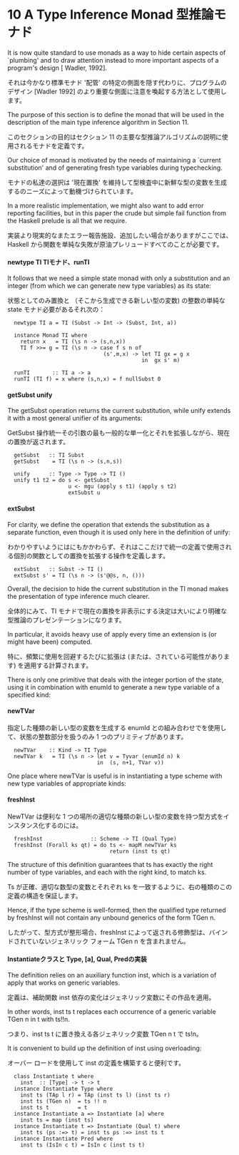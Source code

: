 # 10 A Type Inference Monad 型推論モナド

It is now quite standard to use monads as a way to hide certain aspects of `plumbing' and to draw attention instead to more important aspects of a program's design [ Wadler, 1992].

それは今かなり標準モナド '配管' の特定の側面を隠す代わりに、プログラムのデザイン [Wadler 1992] のより重要な側面に注意を喚起する方法として使用します。

The purpose of this section is to define the monad that will be used in the description of the main type inference algorithm in Section 11.

このセクションの目的はセクション 11 の主要な型推論アルゴリズムの説明に使用されるモナドを定義です。

Our choice of monad is motivated by the needs of maintaining a `current substitution' and of generating fresh type variables during typechecking.

モナドの私達の選択は '現在置換' を維持して型検査中に新鮮な型の変数を生成するのニーズによって動機づけられています。

In a more realistic implementation, we might also want to add error reporting facilities, but in this paper the crude but simple fail function from the Haskell prelude is all that we require.

実装より現実的なまたエラー報告施設、追加したい場合がありますがここでは、Haskell から関数を単純な失敗が原油プレリュードすべてのことが必要です。

#### newtype TI TIモナド、runTI

It follows that we need a simple state monad with only a substitution and an integer (from which we can generate new type variables) as its state:

状態としてのみ置換と （そこから生成できる新しい型の変数) の整数の単純な state モナド必要があるそれ次の：

	  newtype TI a = TI (Subst -> Int -> (Subst, Int, a))
 
	  instance Monad TI where
	    return x   = TI (\s n -> (s,n,x))
	    TI f >>= g = TI (\s n -> case f s n of
	                              (s',m,x) -> let TI gx = g x
	                                          in  gx s' m)
 
	  runTI       :: TI a -> a
	  runTI (TI f) = x where (s,n,x) = f nullSubst 0

#### getSubst unify

The getSubst operation returns the current substitution, while unify extends it with a most general unifier of its arguments:

GetSubst 操作統一その引数の最も一般的な単一化とそれを拡張しながら、現在の置換が返されます。

	  getSubst   :: TI Subst
	  getSubst    = TI (\s n -> (s,n,s))
 
	  unify      :: Type -> Type -> TI ()
	  unify t1 t2 = do s <- getSubst
	                   u <- mgu (apply s t1) (apply s t2)
	                   extSubst u

#### extSubst

For clarity, we define the operation that extends the substitution as a separate function, even though it is used only here in the definition of unify:

わかりやすいようにはにもかかわらず、それはここだけで統一の定義で使用される個別の関数としての置換を拡張する操作を定義します。

	  extSubst   :: Subst -> TI ()
	  extSubst s' = TI (\s n -> (s'@@s, n, ()))

Overall, the decision to hide the current substitution in the TI monad makes the presentation of type inference much clearer.

全体的にみて、TI モナドで現在の置換を非表示にする決定は大いにより明確な型推論のプレゼンテーションになります。

In particular, it avoids heavy use of apply every time an extension is (or might have been) computed.

特に、頻繁に使用を回避するたびに拡張は (または、されている可能性があります) を適用する計算されます。

There is only one primitive that deals with the integer portion of the state, using it in combination with enumId to generate a new type variable of a specified kind:

#### newTVar

指定した種類の新しい型の変数を生成する enumId との組み合わせでを使用して、状態の整数部分を扱うのみ 1 つのプリミティブがあります。

	  newTVar    :: Kind -> TI Type
	  newTVar k   = TI (\s n -> let v = Tyvar (enumId n) k
	                            in  (s, n+1, TVar v))

One place where newTVar is useful is in instantiating a type scheme with new type variables of appropriate kinds:

#### freshInst

NewTVar は便利な 1 つの場所の適切な種類の新しい型の変数を持つ型方式をインスタンス化するのには。

	  freshInst               :: Scheme -> TI (Qual Type)
	  freshInst (Forall ks qt) = do ts <- mapM newTVar ks
	                                return (inst ts qt)

The structure of this definition guarantees that ts has exactly the right number of type variables, and each with the right kind, to match ks.

Ts が正確、適切な数型の変数とそれぞれ ks を一致するように、右の種類のこの定義の構造を保証します。

Hence, if the type scheme is well-formed, then the qualified type returned by freshInst will not contain any unbound generics of the form TGen n.

したがって、型方式が整形場合、freshInst によって返される修飾型は、バインドされていないジェネリック フォーム TGen n を含まれません。

#### Instantiateクラスと Type, [a], Qual, Predの実装

The definition relies on an auxiliary function inst, which is a variation of apply that works on generic variables.

定義は、補助関数 inst 依存の変化はジェネリック変数にその作品を適用。

In other words, inst ts t replaces each occurrence of a generic variable TGen n in t with ts!!n.

つまり、inst ts t に置き換える各ジェネリック変数 TGen n t で ts!n。

It is convenient to build up the definition of inst using overloading:

オーバー ロードを使用して inst の定義を構築すると便利です。

	  class Instantiate t where
	    inst  :: [Type] -> t -> t
	  instance Instantiate Type where
	    inst ts (TAp l r) = TAp (inst ts l) (inst ts r)
	    inst ts (TGen n)  = ts !! n
	    inst ts t         = t
	  instance Instantiate a => Instantiate [a] where
	    inst ts = map (inst ts)
	  instance Instantiate t => Instantiate (Qual t) where
	    inst ts (ps :=> t) = inst ts ps :=> inst ts t
	  instance Instantiate Pred where
	    inst ts (IsIn c t) = IsIn c (inst ts t)


